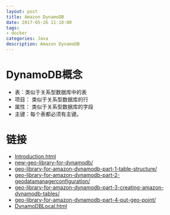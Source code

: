 ```yaml
---
layout: post
title: Amazon DynamoDB
date: 2017-05-26 11:10:00
tags:
- docker
categories: Java
description: Amazon DynamoDB
---
```




# DynamoDB概念
* 表：类似于关系型数据库中的表
* 项目： 类似于关系型数据库的行
* 属性： 类似于关系型数据库的字段
* 主键：每个表都必须有主键。





# 链接
* [Introduction.html](http://docs.aws.amazon.com/zh_cn/amazondynamodb/latest/developerguide/Introduction.html)
* [new-geo-library-for-dynamodb/](https://aws.amazon.com/cn/blogs/aws/new-geo-library-for-dynamodb/)
* [geo-library-for-amazon-dynamodb-part-1-table-structure/](https://aws.amazon.com/cn/blogs/mobile/geo-library-for-amazon-dynamodb-part-1-table-structure/)
* [geo-library-for-amazon-dynamodb-part-2-geodatamanagerconfiguration/](https://aws.amazon.com/cn/blogs/mobile/geo-library-for-amazon-dynamodb-part-2-geodatamanagerconfiguration/)
* [geo-library-for-amazon-dynamodb-part-3-creating-amazon-dynamodb-tables/](https://aws.amazon.com/cn/blogs/mobile/geo-library-for-amazon-dynamodb-part-3-creating-amazon-dynamodb-tables/)
* [geo-library-for-amazon-dynamodb-part-4-put-geo-point/](https://aws.amazon.com/cn/blogs/mobile/geo-library-for-amazon-dynamodb-part-4-put-geo-point/)
* [DynamoDBLocal.html](http://docs.aws.amazon.com/zh_cn/amazondynamodb/latest/developerguide/DynamoDBLocal.html)

